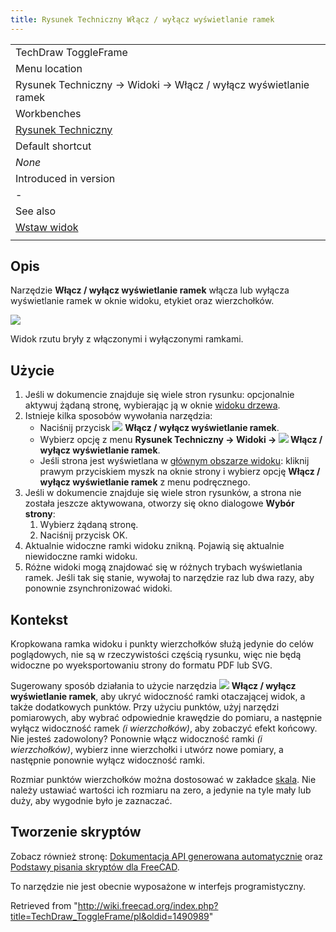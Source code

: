 ```yaml
---
title: Rysunek Techniczny Włącz / wyłącz wyświetlanie ramek
---
```

|  |
| --- |
| TechDraw ToggleFrame |
| Menu location |
| Rysunek Techniczny → Widoki → Włącz / wyłącz wyświetlanie ramek |
| Workbenches |
| [Rysunek Techniczny](/TechDraw_Workbench/pl "TechDraw Workbench/pl") |
| Default shortcut |
| *None* |
| Introduced in version |
| - |
| See also |
| [Wstaw widok](/TechDraw_View/pl "TechDraw View/pl") |
|  |

## Opis

Narzędzie **Włącz / wyłącz wyświetlanie ramek** włącza lub wyłącza wyświetlanie ramek w oknie widoku, etykiet oraz wierzchołków.

![](/images/TechDraw_ToggleFrame.png)

Widok rzutu bryły z włączonymi i wyłączonymi ramkami.

## Użycie

1. Jeśli w dokumencie znajduje się wiele stron rysunku: opcjonalnie aktywuj żądaną stronę, wybierając ją w oknie [widoku drzewa](/Tree_view/pl "Tree view/pl").
2. Istnieje kilka sposobów wywołania narzędzia:
   * Naciśnij przycisk ![](/images/TechDraw_ToggleFrame.svg) **Włącz / wyłącz wyświetlanie ramek**.
   * Wybierz opcję z menu **Rysunek Techniczny → Widoki → ![](/images/TechDraw_ToggleFrame.svg) Włącz / wyłącz wyświetlanie ramek**.
   * Jeśli strona jest wyświetlana w [głównym obszarze widoku](/Main_view_area "Main view area"): kliknij prawym przyciskiem myszk na oknie strony i wybierz opcję **Włącz / wyłącz wyświetlanie ramek** z menu podręcznego.
3. Jeśli w dokumencie znajduje się wiele stron rysunków, a strona nie została jeszcze aktywowana, otworzy się okno dialogowe **Wybór strony**:
   1. Wybierz żądaną stronę.
   2. Naciśnij przycisk OK.
4. Aktualnie widoczne ramki widoku znikną. Pojawią się aktualnie niewidoczne ramki widoku.
5. Różne widoki mogą znajdować się w różnych trybach wyświetlania ramek. Jeśli tak się stanie, wywołaj to narzędzie raz lub dwa razy, aby ponownie zsynchronizować widoki.

## Kontekst

Kropkowana ramka widoku i punkty wierzchołków służą jedynie do celów poglądowych, nie są w rzeczywistości częścią rysunku, więc nie będą widoczne po wyeksportowaniu strony do formatu PDF lub SVG.

Sugerowany sposób działania to użycie narzędzia ![](/images/TechDraw_ToggleFrame.svg) **Włącz / wyłącz wyświetlanie ramek**, aby ukryć widoczność ramki otaczającej widok, a także dodatkowych punktów. Przy użyciu punktów, użyj narzędzi pomiarowych, aby wybrać odpowiednie krawędzie do pomiaru, a następnie wyłącz widoczność ramek *(i wierzchołków)*, aby zobaczyć efekt końcowy. Nie jesteś zadowolony? Ponownie włącz widoczność ramki *(i wierzchołków)*, wybierz inne wierzchołki i utwórz nowe pomiary, a następnie ponownie wyłącz widoczność ramki.

Rozmiar punktów wierzchołków można dostosować w zakładce [skala](/TechDraw_Preferences/pl#Skala "TechDraw Preferences/pl"). Nie należy ustawiać wartości ich rozmiaru na zero, a jedynie na tyle mały lub duży, aby wygodnie było je zaznaczać.

## Tworzenie skryptów

Zobacz również stronę: [Dokumentacja API generowana automatycznie](https://freecad.github.io/SourceDoc/) oraz [Podstawy pisania skryptów dla FreeCAD](/FreeCAD_Scripting_Basics/pl "FreeCAD Scripting Basics/pl").

To narzędzie nie jest obecnie wyposażone w interfejs programistyczny.

Retrieved from "<http://wiki.freecad.org/index.php?title=TechDraw_ToggleFrame/pl&oldid=1490989>"